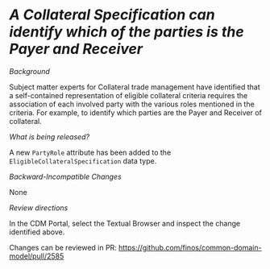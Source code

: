 # _A Collateral Specification can identify which of the parties is the Payer and Receiver_

_Background_

Subject matter experts for Collateral trade management have identified that a self-contained representation of eligible collateral criteria requires the association of each involved party with the various roles mentioned in the criteria.  For example, to identify which parties are the Payer and Receiver of collateral.

_What is being released?_

A new `PartyRole` attribute has been added to the `EligibleCollateralSpecification` data type.

_Backward-Incompatible Changes_

None

_Review directions_

In the CDM Portal, select the Textual Browser and inspect the change identified above.

Changes can be reviewed in PR: https://github.com/finos/common-domain-model/pull/2585
